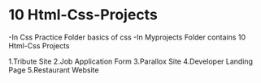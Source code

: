 # 10 Html-Css-Projects
-In Css Practice Folder basics of css
-In Myprojects Folder contains 10 Html-Css Projects

1.Tribute Site 
2.Job Application Form 
3.Parallox Site 
4.Developer Landing Page
5.Restaurant Website

